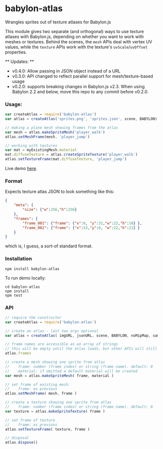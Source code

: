 babylon-atlas
==========

Wrangles sprites out of texture atlases for Babylon.js

This module gives two separate (and orthogonal) ways to use texture atlases with
Babylon.js, depending on whether you want to work with meshes or textures. 
Behind the scenes, the `mesh` APIs deal with vertex UV values, while 
the `texture` APIs work with the texture's `uvScale`/`uvOffset` properties.

** Updates: **

 * v0.4.0: Allow passing in JSON object instead of a URL 
 * v0.3.0: API changed to reflect parallel support for mesh/texture-based usage 
 * v0.2.0: supports breaking changes in Babylon.js v2.3. 
   When using Babylon 2.2 and below, move this
   repo to any commit before v0.2.0.

### Usage:

```javascript
var createAtlas = require('babylon-atlas')
var atlas = createAtlas('sprites.png', 'sprites.json', scene, BABYLON)

// making a plane mesh showing frames from the atlas
var mesh = atlas.makeSpriteMesh('player_walk')
atlas.setMeshFrame(mesh, 'player_jump')

// working with textures
var mat = myExistingMesh.material
mat.diffuseTexture = atlas.createSpriteTexture('player_walk')
atlas.setTextureFrame(mat.diffuseTexture, 'player_jump')
```

Live demo [here](http://andyhall.github.io/babylon-atlas/example/).

### Format

Expects texture atlas JSON to look something like this:

```json
{
    "meta": {
        "size": {"w":256,"h":256}
    },
    "frames": {
        "frame_001": {"frame": {"x":0, "y":32,"w":22,"h":18} },
        "frame_002": {"frame": {"x":53,"y":0, "w":22,"h":21} }
    }
}
```
which is, I guess, a sort-of standard format.

### Installation

```shell
npm install babylon-atlas
```

To run demo locally:

```shell
cd babylon-atlas
npm install
npm test
```

### API

```javascript
// require the constructor
var createAtlas = require('babylon-atlas')

// create an atlas - last two args optional
var atlas = createAtlas( imgURL, jsonURL, scene, BABYLON, noMipMap, samplingMode )

// frame names are accessible as an array of strings
// this will be empty until the atlas loads, but other APIs will still work
atlas.frames

// create a mesh showing one sprite from atlas
//    frame: number (frame index) or string (frame name). default: 0
//    material: if omitted a default material will be created
var mesh = atlas.makeSpriteMesh( frame, material ) 

// set frame of existing mesh. 
//    frame: as previous
atlas.setMeshFrame( mesh, frame ) 

// create a texture showing one sprite from atlas
//    frame: number (frame index) or string (frame name). default: 0
var texture = atlas.makeSpriteTexture( frame )

// set frame of texture 
//    frame: as previous
atlas.setTextureFrame( texture, frame ) 

// disposal
atlas.dispose()
```